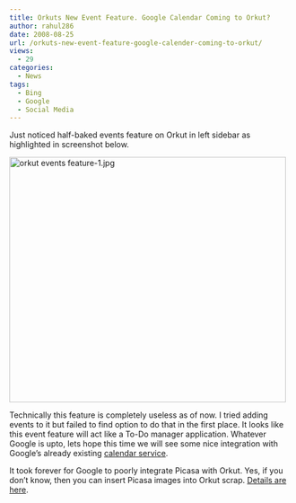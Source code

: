 ```yaml
---
title: Orkuts New Event Feature. Google Calendar Coming to Orkut?
author: rahul286
date: 2008-08-25
url: /orkuts-new-event-feature-google-calender-coming-to-orkut/
views:
  - 29
categories:
  - News
tags:
  - Bing
  - Google
  - Social Media
---
```

Just noticed half-baked events feature on Orkut in left sidebar as highlighted in screenshot below.

<img class="wp-image-53139" src="http://cdn.devilsworkshop.org/files/2008/08/orkut-events-feature-1.jpg" width="493" height="437" alt="orkut events feature-1.jpg" />

Technically this feature is completely useless as of now. I tried adding events to it but failed to find option to do that in the first place. It looks like this event feature will act like a To-Do manager application. Whatever Google is upto, lets hope this time we will see some nice integration with Google&#8217;s already existing <a href="http://www.google.com/calendar/" onclick="_gaq.push(['_trackEvent', 'outbound-article', 'http://www.google.com/calendar/', 'calendar service']);" >calendar service</a>.

It took forever for Google to poorly integrate Picasa with Orkut. Yes, if you don&#8217;t know, then you can insert Picasa images into Orkut scrap. [Details are here][1].

 [1]: http://devilsworkshop.org/adding-photos-to-orkut-scrapbook-made-easy-as-orkut-integrated-picasa-into-scrapbooks/
